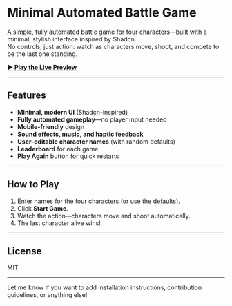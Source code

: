 # Minimal Automated Battle Game

A simple, fully automated battle game for four characters—built with a minimal, stylish interface inspired by Shadcn.  
No controls, just action: watch as characters move, shoot, and compete to be the last one standing.

[**▶️ Play the Live Preview**](https://preview-game-development-request-kzmg32bj79iz54pczex7.vusercontent.net/)

---

## Features

- **Minimal, modern UI** (Shadcn-inspired)
- **Fully automated gameplay**—no player input needed
- **Mobile-friendly** design
- **Sound effects, music, and haptic feedback**
- **User-editable character names** (with random defaults)
- **Leaderboard** for each game
- **Play Again** button for quick restarts

---

## How to Play

1. Enter names for the four characters (or use the defaults).
2. Click **Start Game**.
3. Watch the action—characters move and shoot automatically.
4. The last character alive wins!

---

## License

MIT

---

Let me know if you want to add installation instructions, contribution guidelines, or anything else!
